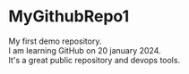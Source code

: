 # MyGithubRepo1
My first demo repository. <br>
I am learning GitHub on 20 january 2024. <br>
It's a great public repository and devops tools. <br>
